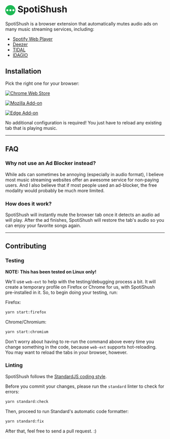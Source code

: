 # <img valign="middle" src="./etc/spotishush-logo.svg" width="32" height="32"> SpotiShush

SpotiShush is a browser extension that automatically mutes audio ads on many music streaming services, including:

- [Spotify Web Player](https://open.spotify.com/)
- [Deezer](https://www.deezer.com/)
- [TIDAL](https://listen.tidal.com/)
- [IDAGIO](https://app.idagio.com/)

## Installation

Pick the right one for your browser:

[![Chrome Web Store](https://img.shields.io/chrome-web-store/v/dfbbfmkkafpoohlcmkndjnpohhgelgnf?label=GOOGLE+CHROME&style=for-the-badge)](https://chrome.google.com/webstore/detail/dfbbfmkkafpoohlcmkndjnpohhgelgnf)

[![Mozilla Add-on](https://img.shields.io/amo/v/spotishush?label=MOZILLA+FIREFOX&style=for-the-badge)](https://addons.mozilla.org/firefox/addon/spotishush/)

[![Edge Add-on](https://img.shields.io/badge/dynamic/json?prefix=V&query=%24.version&url=https%3A%2F%2Fmicrosoftedge.microsoft.com%2Faddons%2Fgetproductdetailsbycrxid%2Fcfohjlnnhademjaockpjlilclkiimchg&label=MICROSOFT+EDGE&style=for-the-badge)](https://microsoftedge.microsoft.com/addons/detail/cfohjlnnhademjaockpjlilclkiimchg)

No additional configuration is required! You just have to reload any existing tab that is playing music.

---

## FAQ

### Why not use an Ad Blocker instead?

While ads can sometimes be annoying (especially in audio format), I believe most music streaming websites offer an awesome service for non-paying users. And I also believe that if most people used an ad-blocker, the free modality would probably be much more limited.

### How does it work?

SpotiShush will instantly mute the browser tab once it detects an audio ad will play. After the ad finishes, SpotiShush will restore the tab's audio so you can enjoy your favorite songs again.

---

## Contributing

### Testing

**NOTE: This has been tested on Linux only!**

We'll use `web-ext` to help with the testing/debugging process a bit. It will create a temporary profile on Firefox or Chrome for us, with SpotiShush pre-installed in it. So, to begin doing your testing, run:

Firefox:

```bash
yarn start:firefox
```

Chrome/Chromium:

```bash
yarn start:chromium
```

Don't worry about having to re-run the command above every time you change something in the code, because `web-ext` supports hot-reloading. You may want to reload the tabs in your browser, however.

### Linting

SpotiShush follows the [StandardJS coding style](https://standardjs.com/).

Before you commit your changes, please run the `standard` linter to check for errors:

```bash
yarn standard:check
```

Then, proceed to run Standard's automatic code formatter:

```bash
yarn standard:fix
```

After that, feel free to send a pull request. :)
